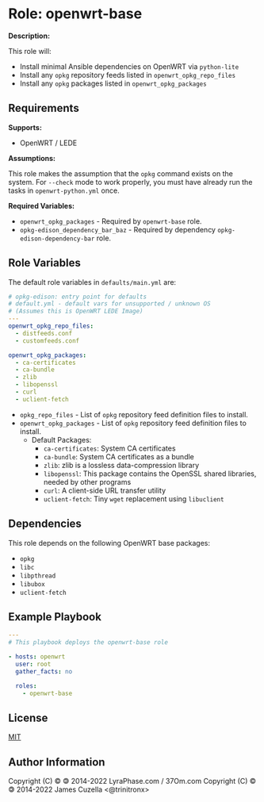 Role: openwrt-base
==================

**Description:**

This role will:

- Install minimal Ansible dependencies on OpenWRT via `python-lite`
- Install any `opkg` repository feeds listed in `openwrt_opkg_repo_files`
- Install any `opkg` packages listed in `openwrt_opkg_packages`

Requirements
------------

**Supports:**

- OpenWRT / LEDE

**Assumptions:**

This role makes the assumption that the `opkg` command exists on the system.
For `--check` mode to work properly, you must have already run the tasks in
`openwrt-python.yml` once.

**Required Variables:**

- `openwrt_opkg_packages` - Required by `openwrt-base` role.
- `opkg-edison_dependency_bar_baz` - Required by dependency
  `opkg-edison-dependency-bar` role.

Role Variables
--------------

The default role variables in `defaults/main.yml` are:

```YAML
# opkg-edison: entry point for defaults
# default.yml - default vars for unsupported / unknown OS
# (Assumes this is OpenWRT LEDE Image)
---
openwrt_opkg_repo_files:
  - distfeeds.conf
  - customfeeds.conf

openwrt_opkg_packages:
  - ca-certificates
  - ca-bundle
  - zlib
  - libopenssl
  - curl
  - uclient-fetch
```

- `opkg_repo_files` - List of `opkg` repository feed definition files to install.
- `openwrt_opkg_packages` - List of `opkg` repository feed definition files to install.
  - Default Packages:
    - `ca-certificates`: System CA certificates
    - `ca-bundle`: System CA certificates as a bundle
    - `zlib`: zlib is a lossless data-compression library
    - `libopenssl`: This package contains the OpenSSL shared libraries, needed
      by other programs
    - `curl`: A client-side URL transfer utility
    - `uclient-fetch`: Tiny `wget` replacement using `libuclient`

Dependencies
------------

This role depends on the following OpenWRT base packages:

- `opkg`
- `libc`
- `libpthread`
- `libubox`
- `uclient-fetch`

Example Playbook
----------------

```YAML
---
# This playbook deploys the openwrt-base role

- hosts: openwrt
  user: root
  gather_facts: no

  roles:
    - openwrt-base
```

License
-------

[MIT][1]

Author Information
------------------

Copyright (C) © 🄯  2014-2022 LyraPhase.com / 37Om.com
Copyright (C) © 🄯  2014-2022 James Cuzella <@trinitronx>

[1]: http://choosealicense.com/licenses/mit/
